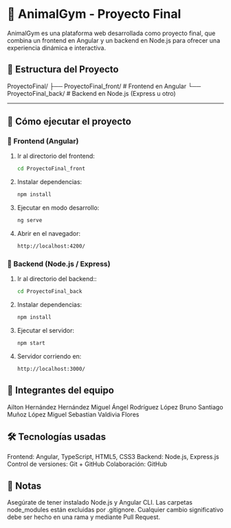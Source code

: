 # 🦍 AnimalGym - Proyecto Final

AnimalGym es una plataforma web desarrollada como proyecto final, que combina un frontend en Angular y un backend en Node.js para ofrecer una experiencia dinámica e interactiva.

## 📁 Estructura del Proyecto

ProyectoFinal/
├── ProyectoFinal_front/ # Frontend en Angular
└── ProyectoFinal_back/ # Backend en Node.js (Express u otro)

---

## 🚀 Cómo ejecutar el proyecto

### 🔹 Frontend (Angular)

1. Ir al directorio del frontend:
   ```bash
   cd ProyectoFinal_front
2. Instalar dependencias:
    ```bash
   npm install
3. Ejecutar en modo desarrollo:
    ```bash
    ng serve
4. Abrir en el navegador:
    ```bash
    http://localhost:4200/

### 🔹 Backend (Node.js / Express)

1. Ir al directorio del backend::
   ```bash
   cd ProyectoFinal_back
2. Instalar dependencias:
    ```bash
   npm install
3. Ejecutar el servidor:
    ```bash
    npm start
4. Servidor corriendo en:
    ```bash
    http://localhost:3000/

## 👥 Integrantes del equipo
Ailton Hernández Hernández
Miguel Ángel Rodríguez López
Bruno Santiago Muñoz López
Miguel Sebastian Valdivia Flores

## 🛠 Tecnologías usadas
Frontend: Angular, TypeScript, HTML5, CSS3
Backend: Node.js, Express.js
Control de versiones: Git + GitHub
Colaboración: GitHub

## 📄 Notas
Asegúrate de tener instalado Node.js y Angular CLI.
Las carpetas node_modules están excluidas por .gitignore.
Cualquier cambio significativo debe ser hecho en una rama y mediante Pull Request.

